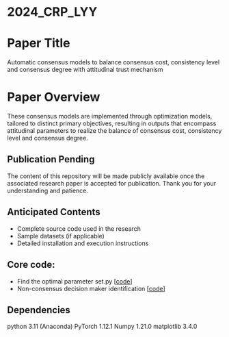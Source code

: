 # 2024_CRP_LYY
# Paper Title
Automatic consensus models to balance consensus cost, consistency level and consensus degree with attitudinal trust mechanism

# Paper Overview
These consensus models are implemented through optimization models, tailored to distinct primary objectives, resulting in outputs that encompass attitudinal parameters to realize the balance of consensus cost, consistency level and consensus degree. 

## Publication Pending
The content of this repository will be made publicly available once the associated research paper is accepted for publication. Thank you for your understanding and patience.

## Anticipated Contents
- Complete source code used in the research
- Sample datasets (if applicable)
- Detailed installation and execution instructions


## Core code:
- Find the optimal parameter set.py [[code](https://github.com/yayaliu-118/2024_CRP_LYY/blob/main/Find%20the%20optimal%20parameter%20set.py)]
- Non-consensus decision maker identification [[code](https://github.com/yayaliu-118/2024_CRP_LYY/blob/main/Non-consensus%20decision%20maker%20identification.py)]

## Dependencies
python 3.11 (Anaconda)
PyTorch 1.12.1
Numpy 1.21.0
matplotlib 3.4.0

